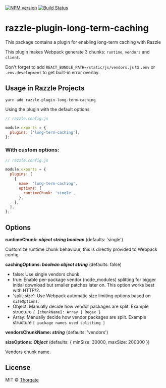 [![NPM version][npm-image]][npm-url]
[![Build Status][gh-actions-image]][gh-actions-url]

# razzle-plugin-long-term-caching

This package contains a plugin for enabling long-term caching with Razzle

This plugin makes Webpack generate 3 chunks: `runtime`, `vendors` and `client`.

Don't forget to add `REACT_BUNDLE_PATH=/static/js/vendors.js` to `.env` or `.env.development`
to get built-in error overlay.


## Usage in Razzle Projects

```
yarn add razzle-plugin-long-term-caching
```

Using the plugin with the default options

```js
// razzle.config.js

module.exports = {
  plugins: ['long-term-caching'],
};
```

### With custom options:

```js
// razzle.config.js

module.exports = {
  plugins: [
    {
      name: 'long-term-caching',
      options: {
        runtimeChunk: 'single',
      },
    },
  ],
};
```

## Options

**runtimeChunk: _object_ _string_ _boolean_** (defaults: 'single')

Customize runtime chunk behaviour, this is directly provided to Webpack config

**cachingOptions: _boolean_ _object_ _string_** (defaults: false)

- false: Use single vendors chunk.
- true: Enable per-package vendor (node_modules) splitting for bigger initial download but smaller patches later on. This option works best with HTTP/2.
- 'split-size': Use Webpack automatic size limiting options based on `sizeOptions`.
- Object: Manually decide how vendor packages are split. Example structure `{ [chunkName]: Array | Regex }` 
- Array: Manually decide how vendor packages are split. Example structure `[ package names used splitting ]` 

**vendorsChunkName: _string_** (defaults: 'vendors')

**sizeOptions: _Object_** (defaults: { minSize: 30000, maxSize: 200000 })

Vendors chunk name.

## License

MIT © [Thorgate](http://github.com/thorgate)


[npm-url]: https://npmjs.org/package/razzle-plugin-long-term-caching
[npm-image]: https://img.shields.io/npm/v/razzle-plugin-long-term-caching.svg?style=flat-square


[gh-actions-url]: https://github.com/thorgate/razzle-plugins/actions/workflows/main.yml
[gh-actions-image]: https://github.com/thorgate/razzle-plugins/actions/workflows/main.yml/badge.svg?branch=master

